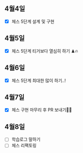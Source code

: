 ## 4월4일

- [x] 체스 5단계 설계 및 구현

## 4월5일

- [x] 체스 5단계 티거보다 열심히 하기 ♟🔥

## 4월6일

- [x] 체스 5단계 최대한 많이 하기..!

## 4월7일

- [x] 체스 구현 마무리 후 PR 보내기✌🏻

## 4월8일

- [ ] 학습로그 말하기
- [ ] 체스 리팩토링
